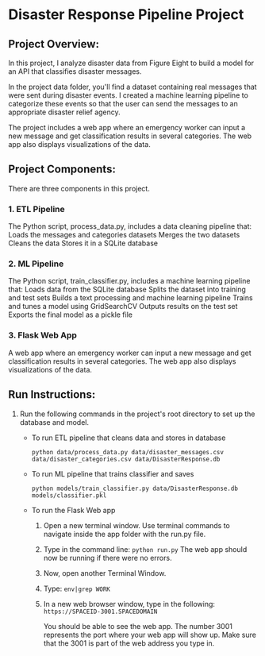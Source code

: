 # Disaster Response Pipeline Project

## Project Overview:
In this project, I analyze disaster data from Figure Eight to build a model for an API that classifies disaster messages.

In the project data folder, you'll find a dataset containing real messages that were sent during disaster events. I created a machine learning pipeline to categorize these events so that the user can send the messages to an appropriate disaster relief agency.

The project includes a web app where an emergency worker can input a new message and get classification results in several categories. The web app also displays visualizations of the data.

## Project Components:
There are three components in this project.

### 1. ETL Pipeline
The Python script, process_data.py, includes a data cleaning pipeline that:
Loads the messages and categories datasets
Merges the two datasets
Cleans the data
Stores it in a SQLite database

### 2. ML Pipeline
The Python script, train_classifier.py, includes a machine learning pipeline that:
Loads data from the SQLite database
Splits the dataset into training and test sets
Builds a text processing and machine learning pipeline
Trains and tunes a model using GridSearchCV
Outputs results on the test set
Exports the final model as a pickle file

### 3. Flask Web App
A web app where an emergency worker can input a new message and get classification results in several categories. The web app also displays visualizations of the data.


## Run Instructions:
1. Run the following commands in the project's root directory to set up the database and model.

    - To run ETL pipeline that cleans data and stores in database
        
        `python data/process_data.py data/disaster_messages.csv data/disaster_categories.csv data/DisasterResponse.db`
    - To run ML pipeline that trains classifier and saves
        
        `python models/train_classifier.py data/DisasterResponse.db models/classifier.pkl`
    - To run the Flask Web app
        1. Open a new terminal window. Use terminal commands to navigate inside the app folder with the run.py                file.
        2. Type in the command line: `python run.py`
           The web app should now be running if there were no errors.
        4. Now, open another Terminal Window.
        5. Type: `env|grep WORK`
        6. In a new web browser window, type in the following: 
           `https://SPACEID-3001.SPACEDOMAIN`
           
           You should be able to see the web app. The number 3001 represents the port where your web app will show            up. Make sure that the 3001 is part of the web address you type in.
